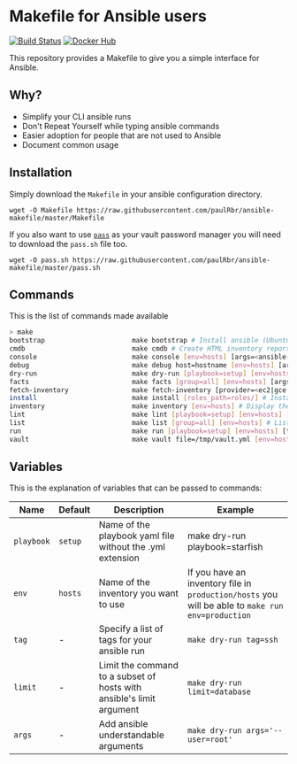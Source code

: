 # Makefile for Ansible users

[![Build Status](https://travis-ci.org/paulRbr/ansible-makefile.svg?branch=master)](https://travis-ci.org/paulRbr/ansible-makefile) [![Docker Hub](https://img.shields.io/docker/automated/swcc/ansible-makefile.svg)](https://hub.docker.com/r/swcc/ansible-makefile/)

This repository provides a Makefile to give you a simple interface for Ansible.

## Why?

- Simplify your CLI ansible runs
- Don't Repeat Yourself while typing ansible commands
- Easier adoption for people that are not used to Ansible
- Document common usage

## Installation

Simply download the `Makefile` in your ansible configuration directory.

    wget -O Makefile https://raw.githubusercontent.com/paulRbr/ansible-makefile/master/Makefile

If you also want to use [`pass`](https://www.passwordstore.org/) as your vault password manager you will need to download the `pass.sh` file too.

    wget -O pass.sh https://raw.githubusercontent.com/paulRbr/ansible-makefile/master/pass.sh

## Commands

This is the list of commands made available

~~~bash
> make
bootstrap                      make bootstrap # Install ansible (Ubuntu only)
cmdb                           make cmdb # Create HTML inventory report
console                        make console [env=hosts] [args=<ansible-console arguments>] # Run an ansible console
debug                          make debug host=hostname [env=hosts] [args=<ansible arguments>] # Debug a host's variable
dry-run                        make dry-run [playbook=setup] [env=hosts] [tag=<ansible tag>] [limit=<ansible host limit>] [args=<ansible-playbook arguments>] # Run a playbook in dry run mode
facts                          make facts [group=all] [env=hosts] [args=<ansible arguments>] # Gather facts from your hosts
fetch-inventory                make fetch-inventory [provider=<ec2|gce...>] [env=hosts] # Download dynamic inventory from Ansible's contrib
install                        make install [roles_path=roles/] # Install roles dependencies
inventory                      make inventory [env=hosts] # Display the inventory as seen from Ansible
lint                           make lint [playbook=setup] [env=hosts] [args=<ansible-playbook arguments>] # Check syntax of a playbook
list                           make list [group=all] [env=hosts] # List hosts inventory
run                            make run [playbook=setup] [env=hosts] [tag=<ansible tag>] [limit=<ansible host limit>] [args=<ansible-playbook arguments>] # Run a playbook
vault                          make vault file=/tmp/vault.yml [env=hosts] [args=<ansible-vault arguments>] # Edit or create a vaulted file
~~~

## Variables

This is the explanation of variables that can be passed to commands:


| Name      | Default | Description | Example |
| --------- | ------- | ----------- | ------- |
| `playbook`|`setup`  | Name of the playbook yaml file without the .yml extension | make dry-run playbook=starfish |
| `env`     | `hosts` | Name of the inventory you want to use | If you have an inventory file in `production/hosts` you will be able to `make run env=production` |
| `tag`     | -       | Specify a list of tags for your ansible run | `make dry-run tag=ssh` |
| `limit`   | -       | Limit the command to a subset of hosts with ansible's limit argument | `make dry-run limit=database` |
| `args`    | -       | Add ansible understandable arguments | `make dry-run args='--user=root'` |
